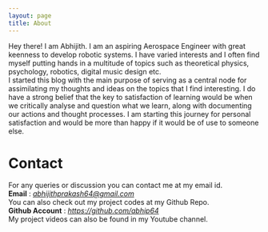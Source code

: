 ```yaml
---
layout: page
title: About
---
```


Hey there! I am Abhijith. I am an aspiring Aerospace Engineer with great keenness to develop robotic systems. I have varied interests and I often find myself putting hands in a multitude of topics such as theoretical physics, psychology, robotics, digital music design etc.  
 I started this blog with the main purpose of serving as a central node for assimilating my thoughts and ideas on the topics that I find interesting. I do have a strong belief that the key to satisfaction of learning would be when we critically analyse and question what we learn, along with documenting our actions and thought processes. I am starting this journey for personal satisfaction and would be more than happy if it would be of use to someone else. 

# Contact
For any queries or discussion you can contact me at my email id.  
**Email** : *abhijithprakash64@gmail.com*  
You can also check out my project codes at my Github Repo.  
**Github Account** : *https://github.com/abhip64*  
My project videos can also be found in my Youtube channel.